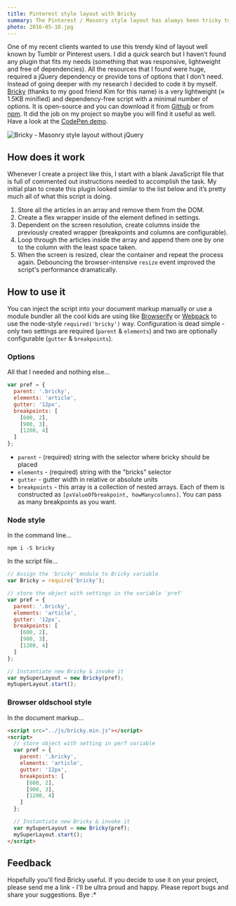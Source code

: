 ```yaml
---
title: Pinterest style layout with Bricky
summary: The Pinterest / Masonry style layout has always been tricky to create so I've created a very lightweight and dependency-free plugin called Bricky.
photo: 2016-05-10.jpg
---
```


One of my recent clients wanted to use this trendy kind of layout well known by Tumblr or Pinterest users. I did a quick search but I haven’t found any plugin that fits my needs (something that was responsive, lightweight and free of dependencies). All the resources that I found were huge, required a jQuery dependency or provide tons of options that I don't need. Instead of going deeper with my research I decided to code it by myself. [Bricky](https://github.com/pawelgrzybek/bricky) (thanks to my good friend Kim for this name) is a very lightweight (≈ 1.5KB minified) and dependency-free script with a minimal number of options. It is open-source and you can download it from [Github](https://github.com/pawelgrzybek/bricky) or from [npm](https://www.npmjs.com/package/bricky). It did the job on my project so maybe you will find it useful as well. Have a look at the [CodePen demo](https://codepen.io/pawelgrzybek/pen/vGbzpW).

![Bricky - Masonry style layout without jQuery](/photos/2016-05-10-1.jpg)

## How does it work

Whenever I create a project like this, I start with a blank JavaScript file that is full of commented out instructions needed to accomplish the task. My initial plan to create this plugin looked similar to the list below and it’s pretty much all of what this script is doing.

1. Store all the articles in an array and remove them from the DOM.
2. Create a flex wrapper inside of the element defined in settings.
3. Dependent on the screen resolution, create columns inside the previously created wrapper (breakpoints and columns are configurable).
4. Loop through the articles inside the array and append them one by one to the column with the least space taken.
5. When the screen is resized, clear the container and repeat the process again. Debouncing the browser-intensive `resize` event improved the script's performance dramatically.

## How to use it

You can inject the script into your document markup manually or use a module bundler all the cool kids are using like [Browserify](http://browserify.org/) or [Webpack](https://webpack.github.io/) to use the node-style `required('bricky')` way. Configuration is dead simple - only two settings are required (`parent` & `elements`) and two are optionally configurable (`gutter` & `breakpoints`).

### Options

All that I needed and nothing else...

```js
var pref = {
  parent: '.bricky',
  elements: 'article',
  gutter: '12px',
  breakpoints: [
    [600, 2],
    [900, 3],
    [1200, 4]
  ]
};
```

- `parent` - (required) string with the selector where bricky should be placed
- `elements` - (required) string with the "bricks" selector
- `gutter` - gutter width in relative or absolute units
- `breakpoints` - this array is a collection of nested arrays. Each of them is constructed as `[pxValueOfbreakpoint, howManycolumns]`. You can pass as many breakpoints as you want.

### Node style

In the command line...

```
npm i -S bricky
```

In the script file...

```js
// Assign the 'bricky' module to Bricky variable
var Bricky = require('bricky');

// store the object with settings in the variable 'pref'
var pref = {
  parent: '.bricky',
  elements: 'article',
  gutter: '12px',
  breakpoints: [
    [600, 2],
    [900, 3],
    [1200, 4]
  ]
};

// Instantiate new Bricky & invoke it
var mySuperLayout = new Bricky(pref);
mySuperLayout.start();
```

### Browser oldschool style

In the document markup...

```html
<script src="../js/bricky.min.js"></script>
<script>
  // store object with setting in perf variable
  var pref = {
    parent: '.bricky',
    elements: 'article',
    gutter: '12px',
    breakpoints: [
      [600, 2],
      [900, 3],
      [1200, 4]
    ]
  };

  // Instantiate new Bricky & invoke it
  var mySuperLayout = new Bricky(pref);
  mySuperLayout.start();
</script>
```

## Feedback

Hopefully you'll find Bricky useful. If you decide to use it on your project, please send me a link - I'll be ultra proud and happy. Please report bugs and share your suggestions. Bye :*
